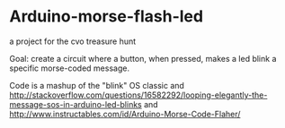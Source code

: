 Arduino-morse-flash-led
=======================

a project for the cvo treasure hunt

Goal: create a circuit where a button, when pressed, makes a led blink a specific morse-coded message. 

Code is a mashup of the "blink" OS classic and
http://stackoverflow.com/questions/16582292/looping-elegantly-the-message-sos-in-arduino-led-blinks and
http://www.instructables.com/id/Arduino-Morse-Code-Flaher/
